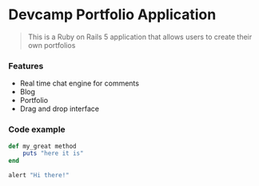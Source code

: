 # Devcamp Portfolio Application

> This is a Ruby on Rails 5 application that allows users to create their own portfolios

### Features

- Real time chat engine for comments
- Blog
- Portfolio
- Drag and drop interface

### Code example

```ruby
def my_great method
    puts "here it is"
end
```

```javascript
alert "Hi there!"
```